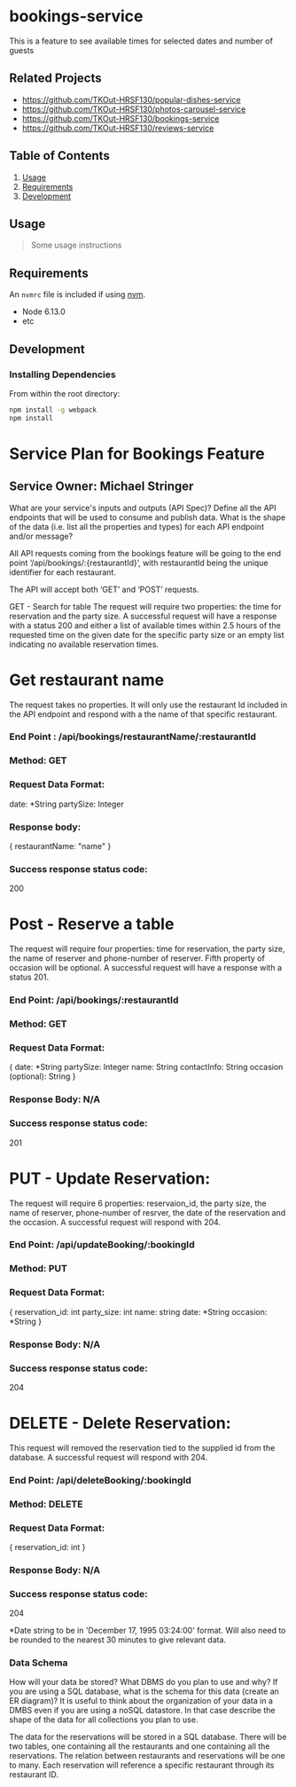 
# bookings-service
This is a feature to see available times for selected dates and number of guests

## Related Projects

  - https://github.com/TKOut-HRSF130/popular-dishes-service
  - https://github.com/TKOut-HRSF130/photos-carousel-service
  - https://github.com/TKOut-HRSF130/bookings-service
  - https://github.com/TKOut-HRSF130/reviews-service

## Table of Contents

1. [Usage](#Usage)
1. [Requirements](#requirements)
1. [Development](#development)

## Usage

> Some usage instructions

## Requirements

An `nvmrc` file is included if using [nvm](https://github.com/creationix/nvm).

- Node 6.13.0
- etc

## Development

### Installing Dependencies

From within the root directory:

```sh
npm install -g webpack
npm install
```



# Service Plan for Bookings Feature
## Service Owner: Michael Stringer
What are your service's inputs and outputs (API Spec)?
Define all the API endpoints that will be used to consume and publish data. What is the shape of the data (i.e. list all the properties and types) for each API endpoint and/or message?

All API requests coming from the bookings feature will be going to the end point ‘/api/bookings/:{restaurantId}’, with restaurantId being the unique identifier for each restaurant.

The API will accept both ‘GET’ and ‘POST’ requests.

GET - Search for table
The request will require two properties: the time for reservation and the party size. A successful request will have a response with a status 200 and either a list of available times within 2.5 hours of the requested time on the given date for the specific party size or an empty list indicating no available reservation times.


# Get restaurant name
The request takes no properties. It will only use the restaurant Id included in the API endpoint and respond with a the name of that specific restaurant.

### End Point : /api/bookings/restaurantName/:restaurantId
### Method: GET
### Request Data Format:
date: *String
partySize: Integer
### Response body:
{
  restaurantName: "name"
}
### Success response status code:
200

# Post - Reserve a table
The request will require four properties: time for reservation, the party size, the name of reserver and phone-number of reserver. Fifth property of occasion will be optional. A successful request will have a response with a status 201.

### End Point: /api/bookings/:restaurantId
### Method: GET
### Request Data Format:
{
  date: *String
  partySize: Integer
  name: String
  contactInfo: String
  occasion (optional): String
}
### Response Body: N/A
### Success response status code:
201

# PUT - Update Reservation:
The request will require 6 properties: reservaion_id, the party size, the name of reserver, phone-number of resrver, the date of the reservation and the occasion. A successful request will respond with 204.

### End Point: /api/updateBooking/:bookingId
### Method: PUT
### Request Data Format:
{
  reservation_id: int
  party_size: int
  name: string
  date: *String
  occasion: *String
}
### Response Body: N/A
### Success response status code:
204

# DELETE - Delete Reservation:
This request will removed the reservation tied to the supplied id from the database. A successful request will respond with 204.

### End Point: /api/deleteBooking/:bookingId
### Method: DELETE
### Request Data Format:
{
  reservation_id: int
}
### Response Body: N/A
### Success response status code:
204

*Date string to be in 'December 17, 1995 03:24:00' format. Will also need to be rounded to the nearest 30 minutes to give relevant data.
### Data Schema
How will your data be stored? What DBMS do you plan to use and why? If you are using a SQL database, what is the schema for this data (create an ER diagram)? It is useful to think about the organization of your data in a DMBS even if you are using a noSQL datastore. In that case describe the shape of the data for all collections you plan to use.

The data for the reservations will be stored in a SQL database. There will be two tables, one containing all the restaurants and one containing all the reservations. The relation between restaurants and reservations will be one to many. Each reservation will reference a specific restaurant through its restaurant ID.


